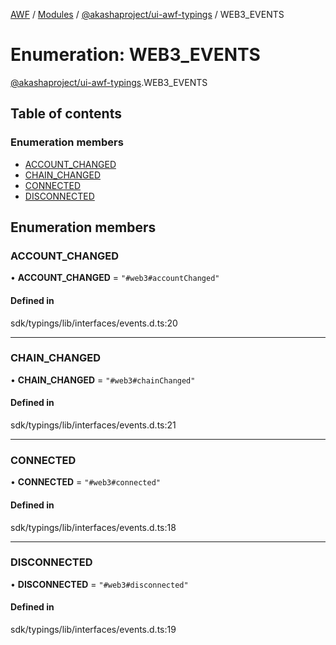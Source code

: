 [AWF](../README.md) / [Modules](../modules.md) / [@akashaproject/ui-awf-typings](../modules/akashaproject_ui_awf_typings.md) / WEB3\_EVENTS

# Enumeration: WEB3\_EVENTS

[@akashaproject/ui-awf-typings](../modules/akashaproject_ui_awf_typings.md).WEB3_EVENTS

## Table of contents

### Enumeration members

- [ACCOUNT\_CHANGED](akashaproject_ui_awf_typings.WEB3_EVENTS.md#account_changed)
- [CHAIN\_CHANGED](akashaproject_ui_awf_typings.WEB3_EVENTS.md#chain_changed)
- [CONNECTED](akashaproject_ui_awf_typings.WEB3_EVENTS.md#connected)
- [DISCONNECTED](akashaproject_ui_awf_typings.WEB3_EVENTS.md#disconnected)

## Enumeration members

### ACCOUNT\_CHANGED

• **ACCOUNT\_CHANGED** = `"#web3#accountChanged"`

#### Defined in

sdk/typings/lib/interfaces/events.d.ts:20

___

### CHAIN\_CHANGED

• **CHAIN\_CHANGED** = `"#web3#chainChanged"`

#### Defined in

sdk/typings/lib/interfaces/events.d.ts:21

___

### CONNECTED

• **CONNECTED** = `"#web3#connected"`

#### Defined in

sdk/typings/lib/interfaces/events.d.ts:18

___

### DISCONNECTED

• **DISCONNECTED** = `"#web3#disconnected"`

#### Defined in

sdk/typings/lib/interfaces/events.d.ts:19
